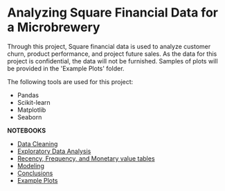 # Analyzing Square Financial Data for a Microbrewery
Through this project, Square financial data is used to analyze customer churn, product performance, and project future sales. As the data for this project is confidential, the data will not be furnished. Samples of plots will be provided in the 'Example Plots' folder.

The following tools are used for this project:
- Pandas
- Scikit-learn
- Matplotlib
- Seaborn

**NOTEBOOKS**

- [Data Cleaning](Notebooks/Data_Cleaning.ipynb)
- [Exploratory Data Analysis](Notebooks/EDA.ipynb)
- [Recency, Frequency, and Monetary value tables](Notebooks/Recency_Frequency_Monetary_Value_Tables.ipynb)
- [Modeling]()
- [Conclusions]()
- [Example Plots]()

